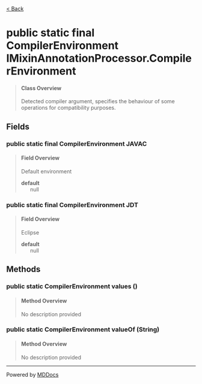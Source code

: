 [< Back](../README.md)
# public static final CompilerEnvironment IMixinAnnotationProcessor.CompilerEnvironment #
>#### Class Overview ####
>Detected compiler argument, specifies the behaviour of some operations
 for compatibility purposes.
## Fields ##
### public static final CompilerEnvironment JAVAC ###
>#### Field Overview ####
>Default environment
>
>**default**<br />
>&nbsp;&nbsp;&nbsp;&nbsp;&nbsp;&nbsp;null
>
### public static final CompilerEnvironment JDT ###
>#### Field Overview ####
>Eclipse
>
>**default**<br />
>&nbsp;&nbsp;&nbsp;&nbsp;&nbsp;&nbsp;null
>
## Methods ##
### public static CompilerEnvironment values () ###
>#### Method Overview ####
>No description provided
>
### public static CompilerEnvironment valueOf (String) ###
>#### Method Overview ####
>No description provided
>

---
Powered by [MDDocs](https://github.com/VRCube/MDDocs)